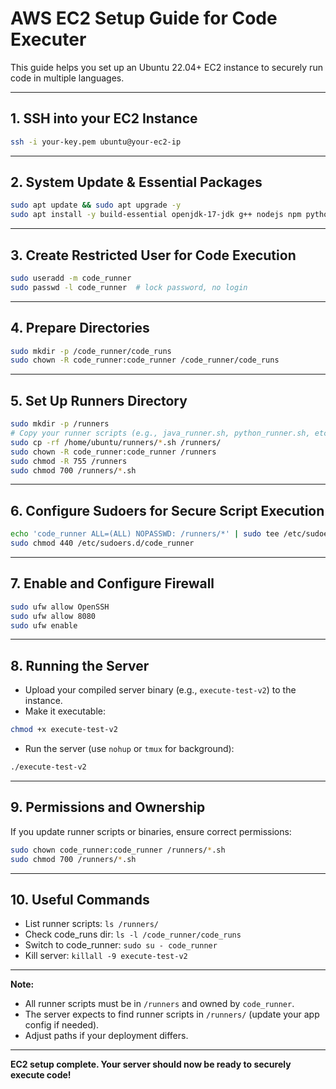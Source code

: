 # AWS EC2 Setup Guide for Code Executer

This guide helps you set up an Ubuntu 22.04+ EC2 instance to securely run code in multiple languages.

---

## 1. SSH into your EC2 Instance

```sh
ssh -i your-key.pem ubuntu@your-ec2-ip
```

---

## 2. System Update & Essential Packages

```sh
sudo apt update && sudo apt upgrade -y
sudo apt install -y build-essential openjdk-17-jdk g++ nodejs npm python3 python3-pip firejail git curl nginx ufw
```

---

## 3. Create Restricted User for Code Execution

```sh
sudo useradd -m code_runner
sudo passwd -l code_runner  # lock password, no login
```

---

## 4. Prepare Directories

```sh
sudo mkdir -p /code_runner/code_runs
sudo chown -R code_runner:code_runner /code_runner/code_runs
```

---

## 5. Set Up Runners Directory

```sh
sudo mkdir -p /runners
# Copy your runner scripts (e.g., java_runner.sh, python_runner.sh, etc.) to /runners
sudo cp -rf /home/ubuntu/runners/*.sh /runners/
sudo chown -R code_runner:code_runner /runners
sudo chmod -R 755 /runners
sudo chmod 700 /runners/*.sh
```

---

## 6. Configure Sudoers for Secure Script Execution

```sh
echo 'code_runner ALL=(ALL) NOPASSWD: /runners/*' | sudo tee /etc/sudoers.d/code_runner
sudo chmod 440 /etc/sudoers.d/code_runner
```

---

## 7. Enable and Configure Firewall

```sh
sudo ufw allow OpenSSH
sudo ufw allow 8080
sudo ufw enable
```

---

## 8. Running the Server

- Upload your compiled server binary (e.g., `execute-test-v2`) to the instance.
- Make it executable:

```sh
chmod +x execute-test-v2
```

- Run the server (use `nohup` or `tmux` for background):

```sh
./execute-test-v2
```

---

## 9. Permissions and Ownership

If you update runner scripts or binaries, ensure correct permissions:

```sh
sudo chown code_runner:code_runner /runners/*.sh
sudo chmod 700 /runners/*.sh
```

---

## 10. Useful Commands

- List runner scripts: `ls /runners/`
- Check code_runs dir: `ls -l /code_runner/code_runs`
- Switch to code_runner: `sudo su - code_runner`
- Kill server: `killall -9 execute-test-v2`

---

**Note:**  
- All runner scripts must be in `/runners` and owned by `code_runner`.
- The server expects to find runner scripts in `/runners/` (update your app config if needed).
- Adjust paths if your deployment differs.

---

**EC2 setup complete. Your server should now be ready to securely execute code!**

